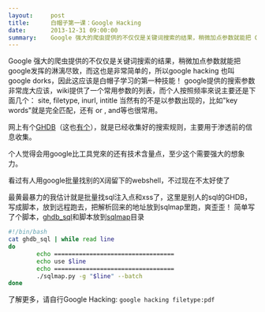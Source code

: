 ```yaml
---
layout:     post
title:      白帽子第一课：Google Hacking
date:       2013-12-31 09:00:00
summary:    Google 强大的爬虫提供的不仅仅是关键词搜索的结果，稍微加点参数就能把 Google 发挥的淋漓尽致，而这也是非常简单的，所以 Google Hacking 也叫 Google Dorks，因此这应该是白帽子学习的第一种技能！
---
```


Google 强大的爬虫提供的不仅仅是关键词搜索的结果，稍微加点参数就能把google发挥的淋漓尽致，而这也是非常简单的，所以google hacking 也叫 google dorks，因此这应该是白帽子学习的第一种技能！
google提供的搜索参数非常庞大应该，wiki提供了一个常用参数的列表，而个人按照频率來说主要还是下面几个：
site, filetype, inurl, intitle
当然有的不是以参数出现的，比如"key words"就是完全匹配，还有 or , and等也很常用。

网上有个[GHDB][1]（这也[有个][2]），就是已经收集好的搜索规则，主要用于渗透前的信息收集。

个人觉得会用google比工具党來的还有技术含量点，至少这个需要强大的想象力。

看过有人用google批量找别的X阔留下的webshell，不过现在不太好使了

最黄最暴力的我估计就是批量找sql注入点和xss了，这里是别人的sql的GHDB，写成脚本，放到远程跑去，把解析回来的地址放到sqlmap里跑，爽歪歪！ 简单写了个脚本，[ghdb_sql][3]和脚本放到[sqlmap][4]目录

```bash
#!/bin/bash
cat ghdb_sql | while read line
do
        echo ==================================
        echo use $line
        echo ==================================
        ./sqlmap.py -g "$line" --batch
done
```

了解更多，请自行Google Hacking: `google hacking filetype:pdf`


  [1]: http://www.exploit-db.com/google-dorks/
  [2]: http://www.hackersforcharity.org/ghdb/
  [3]: https://cdn.int64ago.org/ghdb_sql
  [4]: http://sqlmap.org/
